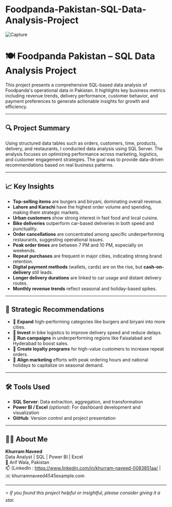 # Foodpanda-Pakistan-SQL-Data-Analysis-Project

![Capture](https://github.com/user-attachments/assets/61e27904-f341-42c9-ab91-86ab301931d4)


# 🍽️ Foodpanda Pakistan – SQL Data Analysis Project

This project presents a comprehensive SQL-based data analysis of Foodpanda's operational data in Pakistan. It highlights key business metrics including revenue trends, delivery performance, customer behavior, and payment preferences to generate actionable insights for growth and efficiency.

---

## 🔍 Project Summary

Using structured data tables such as orders, customers, time, products, delivery, and restaurants, I conducted data analysis using SQL Server. The analysis focuses on optimizing performance across marketing, logistics, and customer engagement strategies. The goal was to provide data-driven recommendations based on real business patterns.

---

## 📈 Key Insights

- **Top-selling items** are burgers and biryani, dominating overall revenue.
- **Lahore and Karachi** have the highest order volume and spending, making them strategic markets.
- **Urban customers** show strong interest in fast food and local cuisine.
- **Bike deliveries** outperform car-based deliveries in both speed and punctuality.
- **Order cancellations** are concentrated among specific underperforming restaurants, suggesting operational issues.
- **Peak order times** are between 7 PM and 10 PM, especially on weekends.
- **Repeat purchases** are frequent in major cities, indicating strong brand retention.
- **Digital payment methods** (wallets, cards) are on the rise, but **cash-on-delivery** still leads.
- **Longer delivery durations** are linked to car usage and distant delivery routes.
- **Monthly revenue trends** reflect seasonal and holiday-based spikes.

---

## 🎯 Strategic Recommendations

- 🚀 **Expand** high-performing categories like burgers and biryani into more cities.
- 🛵 **Invest** in bike logistics to improve delivery speed and reduce delays.
- 🎯 **Run campaigns** in underperforming regions like Faisalabad and Hyderabad to boost sales.
- 🎁 **Create loyalty programs** for high-value customers to increase repeat orders.
- 📅 **Align marketing** efforts with peak ordering hours and national holidays to capitalize on seasonal demand.

---

## 🛠️ Tools Used

- **SQL Server**: Data extraction, aggregation, and transformation
- **Power BI / Excel** *(optional)*: For dashboard development and visualization
- **GitHub**: Version control and project presentation


---

## 👨‍💻 About Me

**Khurram Naveed**  
Data Analyst | SQL | Power BI | Excel  
📍 Arif Wala, Pakistan  
📫 [LinkedIn : https://www.linkedin.com/in/khurram-naveed-0083851aa/
| ✉️ khurramnaveed4545example.com  

---

⭐ *If you found this project helpful or insightful, please consider giving it a star.*

